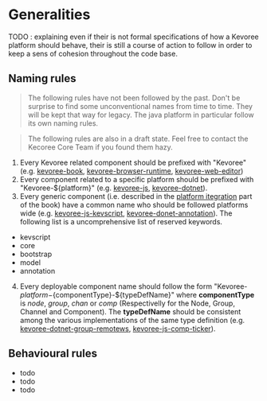 # Generalities
TODO : explaining even if their is not formal specifications of how a Kevoree platform should
behave, their is still a course of action to follow in order to keep a sens of cohesion throughout the code base.


## Naming rules
> The following rules have not been followed by the past. Don't be surprise to find some unconventional names from time to time. They will be kept that way for legacy.
The java platform in particular follow its own naming rules.

> The following rules are also in a draft state. Feel free to contact the Kecoree Core Team if you found them hazy.

 1. Every Kevoree related component should be prefixed with "Kevoree" (e.g. [kevoree-book](https://github.com/kevoree/kevoree-book), [kevoree-browser-runtime](https://github.com/kevoree/kevoree-browser-runtime), [kevoree-web-editor](https://github.com/kevoree/kevoree-web-editor))
 2. Every component related to a specific platform should be prefixed with "Kevoree-${platform}" (e.g. [kevoree-js](https://github.com/kevoree/kevoree-js), [kevoree-dotnet](https://github.com/kevoree/kevoree-dotnet)).
 3. Every generic component (i.e. described in the [platform itegration](README.md) part of the book) have a common name who should be followed platforms wide (e.g. [kevoree-js-kevscript](https://github.com/kevoree/kevoree-js-kevscript), [kevoree-donet-annotation](https://github.com/kevoree/kevoree-dotnet-annotation)). The following list is a uncomprehensive list of reserved keywords.
   * kevscript
   * core
   * bootstrap
   * model
   * annotation
 4. Every deployable component name should follow the form "Kevoree-${platform}-${componentType}-${typeDefName}" where **componentType** is *node*, *group*, *chan* or *comp* (Respectivelly for the Node, Group, Channel and Component). The **typeDefName** should be consistent among the various implementations of the same type definition (e.g. [kevoree-dotnet-group-remotews](https://github.com/kevoree/kevoree-dotnet-group-remotews), [kevoree-js-comp-ticker](https://github.com/kevoree/kevoree-js-comp-ticker)).

## Behavioural rules
 - todo
 - todo
 - todo
